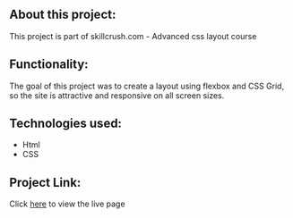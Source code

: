 ## About this project:

This project is part of skillcrush.com - Advanced css layout course

## Functionality:

The goal of this project was to create a layout using flexbox and CSS Grid, so the site is attractive and responsive on all screen sizes.

## Technologies used:

- Html
- CSS

## Project Link:

Click [here](https://mitalishah.github.io/tulip-town/) to view the live page

